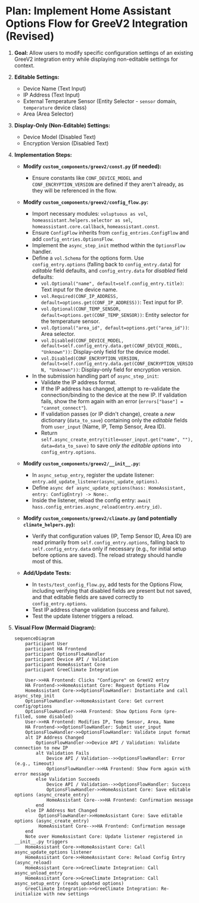 # Plan: Implement Home Assistant Options Flow for GreeV2 Integration (Revised)

1.  **Goal:** Allow users to modify specific configuration settings of an existing GreeV2 integration entry while displaying non-editable settings for context.

2.  **Editable Settings:**
    *   Device Name (Text Input)
    *   IP Address (Text Input)
    *   External Temperature Sensor (Entity Selector - `sensor` domain, `temperature` device class)
    *   Area (Area Selector)

3.  **Display-Only (Non-Editable) Settings:**
    *   Device Model (Disabled Text)
    *   Encryption Version (Disabled Text)

4.  **Implementation Steps:**

    *   **Modify `custom_components/greev2/const.py` (if needed):**
        *   Ensure constants like `CONF_DEVICE_MODEL` and `CONF_ENCRYPTION_VERSION` are defined if they aren't already, as they will be referenced in the flow.

    *   **Modify `custom_components/greev2/config_flow.py`:**
        *   Import necessary modules: `voluptuous as vol`, `homeassistant.helpers.selector as sel`, `homeassistant.core.callback`, `homeassistant.const`.
        *   Ensure `ConfigFlow` inherits from `config_entries.ConfigFlow` and add `config_entries.OptionsFlow`.
        *   Implement the `async_step_init` method within the `OptionsFlow` handler.
        *   Define a `vol.Schema` for the options form. Use `config_entry.options` (falling back to `config_entry.data`) for *editable* field defaults, and `config_entry.data` for *disabled* field defaults:
            *   `vol.Optional("name", default=self.config_entry.title)`: Text input for the device name.
            *   `vol.Required(CONF_IP_ADDRESS, default=options.get(CONF_IP_ADDRESS))`: Text input for IP.
            *   `vol.Optional(CONF_TEMP_SENSOR, default=options.get(CONF_TEMP_SENSOR))`: Entity selector for the temperature sensor.
            *   `vol.Optional("area_id", default=options.get("area_id"))`: Area selector.
            *   `vol.Disabled(CONF_DEVICE_MODEL, default=self.config_entry.data.get(CONF_DEVICE_MODEL, "Unknown"))`: Display-only field for the device model.
            *   `vol.Disabled(CONF_ENCRYPTION_VERSION, default=self.config_entry.data.get(CONF_ENCRYPTION_VERSION, "Unknown"))`: Display-only field for encryption version.
        *   In the submission handling part of `async_step_init`:
            *   Validate the IP address format.
            *   If the IP address has changed, attempt to re-validate the connection/binding to the device at the new IP. If validation fails, show the form again with an error (`errors["base"] = "cannot_connect"`).
            *   If validation passes (or IP didn't change), create a *new* dictionary (`data_to_save`) containing only the *editable* fields from `user_input` (Name, IP, Temp Sensor, Area ID).
            *   Return `self.async_create_entry(title=user_input.get("name", ""), data=data_to_save)` to save *only the editable options* into `config_entry.options`.

    *   **Modify `custom_components/greev2/__init__.py`:**
        *   In `async_setup_entry`, register the update listener: `entry.add_update_listener(async_update_options)`.
        *   Define `async def async_update_options(hass: HomeAssistant, entry: ConfigEntry) -> None:`.
        *   Inside the listener, reload the config entry: `await hass.config_entries.async_reload(entry.entry_id)`.

    *   **Modify `custom_components/greev2/climate.py` (and potentially `climate_helpers.py`):**
        *   Verify that configuration values (IP, Temp Sensor ID, Area ID) are read primarily from `self.config_entry.options`, falling back to `self.config_entry.data` only if necessary (e.g., for initial setup before options are saved). The reload strategy should handle most of this.

    *   **Add/Update Tests:**
        *   In `tests/test_config_flow.py`, add tests for the Options Flow, including verifying that disabled fields are present but not saved, and that editable fields are saved correctly to `config_entry.options`.
        *   Test IP address change validation (success and failure).
        *   Test the update listener triggers a reload.

5.  **Visual Flow (Mermaid Diagram):**

    ```mermaid
    sequenceDiagram
        participant User
        participant HA Frontend
        participant OptionsFlowHandler
        participant Device API / Validation
        participant HomeAssistant Core
        participant GreeClimate Integration

        User->>HA Frontend: Clicks "Configure" on GreeV2 entry
        HA Frontend->>HomeAssistant Core: Request Options Flow
        HomeAssistant Core->>OptionsFlowHandler: Instantiate and call async_step_init
        OptionsFlowHandler->>HomeAssistant Core: Get current config/options
        OptionsFlowHandler->>HA Frontend: Show Options Form (pre-filled, some disabled)
        User->>HA Frontend: Modifies IP, Temp Sensor, Area, Name
        HA Frontend->>OptionsFlowHandler: Submit user_input
        OptionsFlowHandler->>OptionsFlowHandler: Validate input format
        alt IP Address Changed
            OptionsFlowHandler->>Device API / Validation: Validate connection to new IP
            alt Validation Fails
                Device API / Validation-->>OptionsFlowHandler: Error (e.g., timeout)
                OptionsFlowHandler->>HA Frontend: Show Form again with error message
            else Validation Succeeds
                Device API / Validation-->>OptionsFlowHandler: Success
                OptionsFlowHandler->>HomeAssistant Core: Save editable options (async_create_entry)
                HomeAssistant Core-->>HA Frontend: Confirmation message
            end
        else IP Address Not Changed
             OptionsFlowHandler->>HomeAssistant Core: Save editable options (async_create_entry)
             HomeAssistant Core-->>HA Frontend: Confirmation message
        end
        Note over HomeAssistant Core: Update listener registered in __init__.py triggers
        HomeAssistant Core->>HomeAssistant Core: Call async_update_options listener
        HomeAssistant Core->>HomeAssistant Core: Reload Config Entry (async_reload)
        HomeAssistant Core->>GreeClimate Integration: Call async_unload_entry
        HomeAssistant Core->>GreeClimate Integration: Call async_setup_entry (reads updated options)
        GreeClimate Integration->>GreeClimate Integration: Re-initialize with new settings